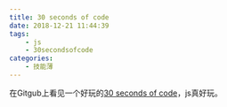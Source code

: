 ```yaml
---
title: 30 seconds of code
date: 2018-12-21 11:44:39
tags:
    - js
    - 30secondsofcode
categories:
    - 技能薄      
---
```


在Gitgub上看见一个好玩的[30 seconds of code](https://github.com/30-seconds/30-seconds-of-code#-adapter-1)，js真好玩。
<!-- more -->
